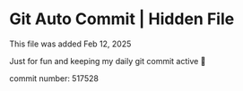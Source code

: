 # Git Auto Commit | Hidden File

This file was added Feb 12, 2025

Just for fun and keeping my daily git commit active 🤪

commit number: 517528
